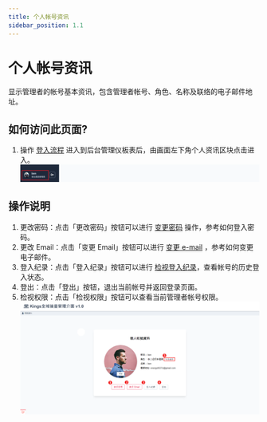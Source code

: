 ```yaml
---
title: 个人帐号资讯
sidebar_position: 1.1
---
```


# 个人帐号资讯

显示管理者的帐号基本资讯，包含管理者帐号、角色、名称及联络的电子邮件地址。

## 如何访问此页面?

1. 操作 [登入流程](./login.md) 进入到后台管理仪板表后，由画面左下角个人资讯区块点击进入。
   ![个人资讯区块](img/dashboard-page.png)

## 操作说明

1. 更改密码：点击「更改密码」按钮可以进行 [变更密码](./change-passward.md) 操作，参考如何登入密码。
2. 更改 Email：点击「变更 Email」按钮可以进行 [变更 e-mail](./change-email.md) ，参考如何变更电子邮件。
3. 登入纪录：点击「登入纪录」按钮可以进行 [检视登入纪录](./login-history.md)，查看帐号的历史登入状态。
4. 登出：点击「登出」按钮，退出当前帐号并返回登录页面。
5. 检视权限：点击「检视权限」按钮可以查看当前管理者帐号权限。
   ![帐号资讯](img/admin-account-info.png)
